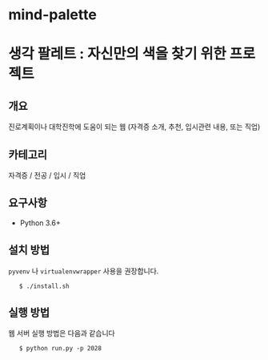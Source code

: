 # mind-palette

생각 팔레트 : 자신만의 색을 찾기 위한 프로젝트
===================================

개요
---
진로계획이나 대학진학에 도움이 되는 웹 (자격증 소개, 추천, 입시관련 내용, 또는 직업)


카테고리
-----
자격증 / 전공 / 입시 / 직업


요구사항
------

- Python 3.6+

설치 방법
-------

``pyvenv`` 나 ``virtualenvwrapper`` 사용을 권장합니다.


```
   $ ./install.sh
```


실행 방법
-------

웹 서버 실행 방법은 다음과 같습니다
```
   $ python run.py -p 2028
```
